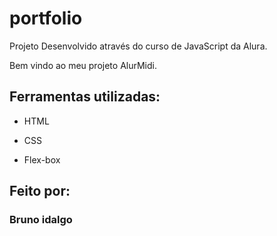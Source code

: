 # portfolio
Projeto Desenvolvido através do curso de JavaScript da Alura.

Bem vindo ao meu projeto AlurMidi.

## Ferramentas utilizadas:

* HTML

* CSS

* Flex-box

## Feito por:

### Bruno idalgo
